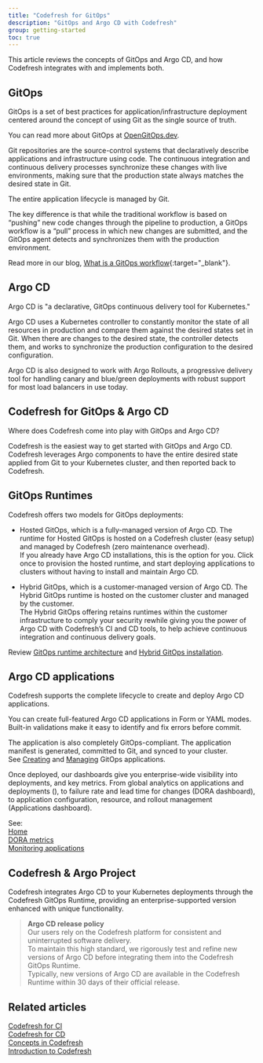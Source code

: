 ```yaml
---
title: "Codefresh for GitOps"
description: "GitOps and Argo CD with Codefresh"
group: getting-started
toc: true
---
```


This article reviews the concepts of GitOps and Argo CD, and how Codefresh integrates with and implements both.


## GitOps

GitOps is a set of best practices for application/infrastructure deployment centered around the concept of using Git as the single source of truth.

You can read more about GitOps at [OpenGitOps.dev](https://opengitops.dev/).

 Git repositories are the source-control systems that declaratively describe applications and infrastructure using code. The continuous integration and continuous delivery processes synchronize these changes with live environments, making sure that the production state always matches the desired state in Git.

The entire application lifecycle is managed by Git.

The key difference is that while the traditional workflow is based on “pushing” new code changes through the pipeline to production, a GitOps workflow is a “pull” process in which new changes are submitted, and the GitOps agent detects and synchronizes them with the production environment.

Read more in our blog, [What is a GitOps workflow](https://codefresh.io/learn/gitops/gitops-workflow-vs-traditional-workflow-what-is-the-difference/){:target="\_blank"}.  



## Argo CD

Argo CD is "a declarative, GitOps continuous delivery tool for Kubernetes."

Argo CD uses a Kubernetes controller to constantly monitor the state of all resources in production and compare them against the desired states set in Git. When there are changes to the desired state, the controller detects them, and works to synchronize the production configuration to the desired configuration. 

Argo CD is also designed to work with Argo Rollouts, a progressive delivery tool for handling canary and blue/green deployments with robust support for most load balancers in use today. 


## Codefresh for GitOps & Argo CD 

Where does Codefresh come into play with GitOps and Argo CD?

Codefresh is the easiest way to get started with GitOps and Argo CD. Codefresh leverages Argo components to have the entire desired state applied from Git to your Kubernetes cluster, and then reported back to Codefresh.



## GitOps Runtimes 

Codefresh offers two models for GitOps deployments:  

* Hosted GitOps, which is a fully-managed version of Argo CD. The runtime for Hosted GitOps is hosted on a Codefresh cluster (easy setup) and managed by Codefresh (zero maintenance overhead).  
  If you already have Argo CD installations, this is the option for you. Click once to provision the hosted runtime, and start deploying applications to clusters without having to install and maintain Argo CD.

* Hybrid GitOps, which is a customer-managed version of Argo CD. The  Hybrid GitOps runtime is hosted on the customer cluster and managed by the customer.  
  The Hybrid GitOps offering retains runtimes within the customer infrastructure to comply your security rewhile giving you the power of Argo CD with Codefresh’s CI and CD tools, to help achieve continuous integration and continuous delivery goals.

Review [GitOps runtime architecture]({{site.baseurl}}/docs/installation/gitops/runtime-architecture/) and [Hybrid GitOps installation]({{site.baseurl}}/docs/installation/gitops/hybrid-gitops-helm-installation/).

## Argo CD applications

Codefresh supports the complete lifecycle to create and deploy Argo CD applications.  

You can create full-featured Argo CD applications in Form or YAML modes. Built-in validations make it easy to identify and fix errors before commit.   

The application is also completely GitOps-compliant. The application manifest is generated, committed to Git, and synced to your cluster.   
See [Creating]({{site.baseurl}}/docs/deployments/gitops/create-application/) and [Managing]({{site.baseurl}}/docs/deployments/gitops/manage-application/) GitOps applications. 


Once deployed, our dashboards give you enterprise-wide visibility into deployments, and key metrics.
From global analytics on applications and deployments (), to failure rate and lead time for changes (DORA dashboard), to application configuration, resource, and rollout management (Applications dashboard). 

See:  
[Home]({{site.baseurl}}/docs/dashboards/home-dashboard/)  
[DORA metrics]({{site.baseurl}}/docs/dashboards/dora-metrics/)  
[Monitoring applications]({{site.baseurl}}/docs/deployments/gitops/applications-dashboard/)  

## Codefresh & Argo Project  

Codefresh integrates Argo CD to your Kubernetes deployments through the Codefresh GitOps Runtime, providing an enterprise-supported version enhanced with unique functionality.

>**Argo CD release policy**  
Our users rely on the Codefresh platform for consistent and uninterrupted software delivery.   
To maintain this high standard, we rigorously test and refine new versions of Argo CD before integrating them into the Codefresh GitOps Runtime.   
Typically, new versions of Argo CD are available in the Codefresh Runtime within 30 days of their official release.


## Related articles
[Codefresh for CI]({{site.baseurl}}/docs/getting-started/ci-codefresh/)  
[Codefresh for CD]({{site.baseurl}}/docs/getting-started/cd-codefresh/)    
[Concepts in Codefresh]({{site.baseurl}}/docs/getting-started/concepts/)   
[Introduction to Codefresh]({{site.baseurl}}/docs/getting-started/intro-to-codefresh/)
